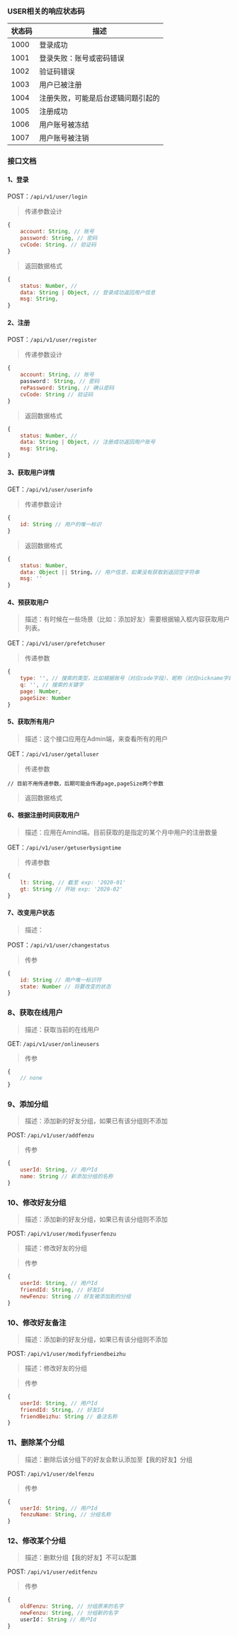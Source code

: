 ### USER相关的响应状态码

| 状态码 | 描述                               |
| ------ | ---------------------------------- |
| 1000   | 登录成功                           |
| 1001   | 登录失败：账号或密码错误           |
| 1002   | 验证码错误                         |
| 1003   | 用户已被注册                       |
| 1004   | 注册失败，可能是后台逻辑问题引起的 |
| 1005   | 注册成功                           |
| 1006   | 用户账号被冻结                     |
| 1007   | 用户账号被注销                     |

### 接口文档

#### 1、登录

POST：`/api/v1/user/login`

> 传递参数设计

```javascript
{
    account: String, // 账号
    password: String, // 密码
    cvCode: String. // 验证码
}
```

> 返回数据格式

```javascript
{
    status: Number, //
    data: String | Object, // 登录成功返回用户信息
    msg: String,
}
```



#### 2、注册

POST：`/api/v1/user/register`

> 传递参数设计

```javascript
{
    account: String, // 账号
    password： String, // 密码
    rePassword: String, // 确认密码
    cvCode: String // 验证码
}
```

> 返回数据格式

```javascript
{
    status: Number, //
    data: String | Object, // 注册成功返回用户账号
    msg: String,
}
```



#### 3、获取用户详情

GET：`/api/v1/user/userinfo`

> 传递参数设计

```javascript
{
    id: String // 用户的唯一标识
}
```

> 返回数据格式

```javascript
{
    status: Number,
    data: Object || String，// 用户信息，如果没有获取到返回空字符串
   	msg: ''
}
```

#### 4、预获取用户

> 描述：有时候在一些场景（比如：添加好友）需要根据输入框内容获取用户列表。

GET：`/api/v1/user/prefetchuser`

> 传递参数

```javascript
{
    type: '', // 搜索的类型，比如根据账号（对应code字段）、昵称（对应nickname字段）等
    q: '', // 搜索的关键字
    page: Number,
    pageSize: Number
}
```

#### 5、获取所有用户

> 描述：这个接口应用在Admin端，来查看所有的用户

GET：`/api/v1/user/getalluser`

> 传递参数

```javasc
// 目前不用传递参数，后期可能会传递page,pageSize两个参数
```

> 返回数据格式

#### 6、根据注册时间获取用户

> 描述：应用在Amind端。目前获取的是指定的某个月中用户的注册数量

GET：`/api/v1/user/getuserbysigntime`

> 传递参数

```javascript
{
    lt: String, // 截至 exp: '2020-01'
    gt: String // 开始 exp: '2020-02'
}
```

#### 7、改变用户状态

> 描述：

POST：`/api/v1/user/changestatus`

> 传参

```javascript
{
    id: String // 用户唯一标识符
    state: Number // 将要改变的状态
}
```

### 8、获取在线用户

> 描述：获取当前的在线用户

GET: `/api/v1/user/onlineusers`

> 传参

```javascript
{
    // none
}
```

### 9、添加分组

> 描述：添加新的好友分组，如果已有该分组则不添加

POST: `/api/v1/user/addfenzu`

> 传参

```javascript
{
    userId: String, // 用户Id
    name: String // 新添加分组的名称
}
```

### 10、修改好友分组

> 描述：添加新的好友分组，如果已有该分组则不添加

POST: `/api/v1/user/modifyuserfenzu`

> 描述：修改好友的分组

> 传参

```javascript
{
    userId: String, // 用户Id
    friendId: String, // 好友Id
    newFenzu: String // 好友被添加到的分组
}
```

### 10、修改好友备注

> 描述：添加新的好友分组，如果已有该分组则不添加

POST: `/api/v1/user/modifyfriendbeizhu`

> 描述：修改好友的分组

> 传参

```javascript
{
    userId: String, // 用户Id
    friendId: String, // 好友Id
    friendBeizhu: String // 备注名称
}
```

### 11、删除某个分组

> 描述：删除后该分组下的好友会默认添加至【我的好友】分组

POST: `/api/v1/user/delfenzu`

> 传参

```javascript
{
    userId: String, // 用户Id
    fenzuName: String, // 分组名称
}
```

### 12、修改某个分组

> 描述：删默分组【我的好友】不可以配置

POST: `/api/v1/user/editfenzu`

> 传参

```javascript
{
    oldFenzu: String, // 分组原来的名字
    newFenzu: String, // 分组新的名字
    userId： String // 用户Id
}
```
